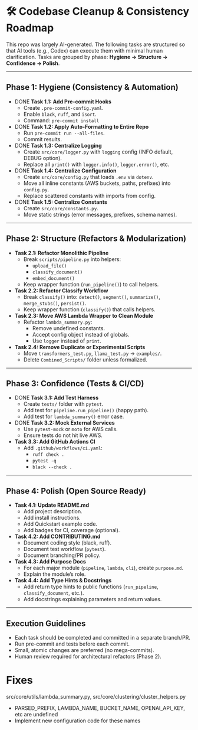 # 🛠 Codebase Cleanup & Consistency Roadmap

This repo was largely AI-generated. The following tasks are structured so that AI tools (e.g., Codex) can execute them with minimal human clarification. Tasks are grouped by phase: **Hygiene → Structure → Confidence → Polish**.

---

## Phase 1: Hygiene (Consistency & Automation)

- DONE **Task 1.1: Add Pre-commit Hooks**    
    - Create `.pre-commit-config.yaml`.        
    - Enable `black`, `ruff`, and `isort`.        
    - Command: `pre-commit install`        
- DONE **Task 1.2: Apply Auto-Formatting to Entire Repo**    
    - Run `pre-commit run --all-files`.        
    - Commit results.        
- DONE **Task 1.3: Centralize Logging**    
    - Create `src/core/logger.py` with `logging` config (INFO default, DEBUG option).        
    - Replace all `print()` with `logger.info()`, `logger.error()`, etc.        
- DONE **Task 1.4: Centralize Configuration**    
    - Create `src/core/config.py` that loads `.env` via `dotenv`.        
    - Move all inline constants (AWS buckets, paths, prefixes) into `config.py`.        
    - Replace scattered constants with imports from config.        
- DONE **Task 1.5: Centralize Constants**    
    - Create `src/core/constants.py`.        
    - Move static strings (error messages, prefixes, schema names). 

---

## Phase 2: Structure (Refactors & Modularization)

- **Task 2.1: Refactor Monolithic Pipeline**    
    - Break `scripts/pipeline.py` into helpers:        
        - `upload_file()`            
        - `classify_document()`            
        - `embed_document()`            
    - Keep wrapper function (`run_pipeline()`) to call helpers.        
- **Task 2.2: Refactor Classify Workflow**    
    - Break `classify()` into: `detect()`, `segment()`, `summarize()`, `merge_stubs()`, `persist()`.        
    - Keep wrapper function (`classify()`) that calls helpers.        
- **Task 2.3: Move AWS Lambda Wrapper to Clean Module**    
    - Refactor `lambda_summary.py`:        
        - Remove undefined constants.            
        - Accept config object instead of globals.            
        - Use `logger` instead of `print`.            
- **Task 2.4: Remove Duplicate or Experimental Scripts**    
    - Move `transformers_test.py`, `llama_test.py` → `examples/`. 
    - Delete `Combined_Scripts/` folder unless formalized.        

---

## Phase 3: Confidence (Tests & CI/CD)

- DONE **Task 3.1: Add Test Harness**    
    - Create `tests/` folder with `pytest`.        
    - Add test for `pipeline.run_pipeline()` (happy path).        
    - Add test for `lambda_summary()` error case.        
- DONE **Task 3.2: Mock External Services**    
    - Use `pytest-mock` or `moto` for AWS calls.        
    - Ensure tests do not hit live AWS.        
- **Task 3.3: Add GitHub Actions CI**    
    - Add `.github/workflows/ci.yaml`:        
        - `ruff check .`            
        - `pytest -q`            
        - `black --check .`            

---

## Phase 4: Polish (Open Source Ready)

- **Task 4.1: Update README.md**    
    - Add project description.        
    - Add install instructions.        
    - Add Quickstart example code.        
    - Add badges for CI, coverage (optional).        
- **Task 4.2: Add CONTRIBUTING.md**    
    - Document coding style (black, ruff).        
    - Document test workflow (`pytest`).        
    - Document branching/PR policy.        
- **Task 4.3: Add Purpose Docs**    
    - For each major module (`pipeline`, `lambda`, `cli`), create `purpose.md`.        
    - Explain the module’s role.        
- **Task 4.4: Add Type Hints & Docstrings**    
    - Add return type hints to public functions (`run_pipeline`, `classify_document`, etc.).        
    - Add docstrings explaining parameters and return values.        

---

## Execution Guidelines

- Each task should be completed and committed in a separate branch/PR.    
- Run pre-commit and tests before each commit.    
- Small, atomic changes are preferred (no mega-commits).    
- Human review required for architectural refactors (Phase 2).

# Fixes

src/core/utils/lambda_summary.py, src/core/clustering/cluster_helpers.py
- PARSED_PREFIX, LAMBDA_NAME, BUCKET_NAME, OPENAI_API_KEY, etc are undefined
- Implement new configuration code for these names

